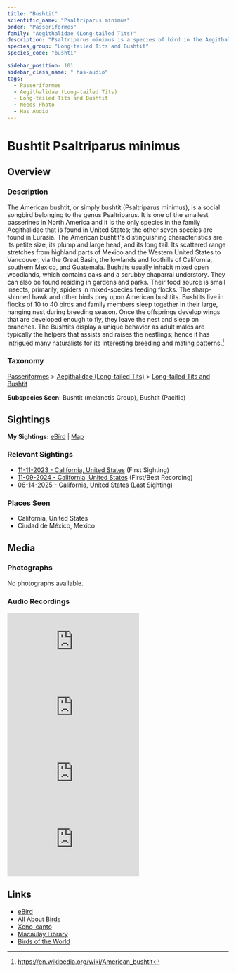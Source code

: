 ```yaml
---
title: "Bushtit"
scientific_name: "Psaltriparus minimus"
order: "Passeriformes"
family: "Aegithalidae (Long-tailed Tits)"
description: "Psaltriparus minimus is a species of bird in the Aegithalidae (Long-tailed Tits) family. It has been observed 37 times. It has been recorded."
species_group: "Long-tailed Tits and Bushtit"
species_code: "bushti"

sidebar_position: 101
sidebar_class_name: " has-audio"
tags: 
  - Passeriformes
  - Aegithalidae (Long-tailed Tits)
  - Long-tailed Tits and Bushtit
  - Needs Photo
  - Has Audio
---
```


# Bushtit <span className='sci_name'>Psaltriparus minimus</span>

## Overview

### Description
The American bushtit, or simply bushtit (Psaltriparus minimus), is a social songbird belonging to the genus Psaltriparus. It is one of the smallest passerines in North America and it is the only species in the family Aegithalidae that is found in United States; the other seven species are found in Eurasia.
The American bushtit's distinguishing characteristics are its petite size, its plump and large head, and its long tail. Its scattered range stretches from highland parts of Mexico and the Western United States to Vancouver, via the Great Basin, the lowlands and foothills of California, southern Mexico, and Guatemala. Bushtits usually inhabit mixed open woodlands, which contains oaks and a scrubby chaparral understory. They can also be found residing in gardens and parks. Their food source is small insects, primarily, spiders in mixed-species feeding flocks.
The sharp-shinned hawk and other birds prey upon American bushtits. Bushtits live in flocks of 10 to 40 birds and family members sleep together in their large, hanging nest during breeding season. Once the offsprings develop wings that are developed enough to fly, they leave the nest and sleep on branches. The Bushtits display a unique behavior as adult males are typically the helpers that assists and raises the nestlings; hence it has intrigued many naturalists for its interesting breeding and mating patterns.[^1]

[^1]: https://en.wikipedia.org/wiki/American_bushtit

### Taxonomy
[Passeriformes](/tags/passeriformes) > [Aegithalidae (Long-tailed Tits)](/tags/aegithalidae-long-tailed-tits) > [Long-tailed Tits and Bushtit](/tags/long-tailed-tits-and-bushtit)

**Subspecies Seen**: Bushtit (melanotis Group), Bushtit (Pacific)


## Sightings

**My Sightings:** [eBird](https://ebird.org/lifelist?r=world&time=life&spp=bushti) | [Map](/map?species_code=bushti)

### Relevant Sightings

* [11-11-2023 - California, United States](https://ebird.org/checklist/S154259403) (First Sighting)
* [11-09-2024 - California, United States](https://ebird.org/checklist/S202974271) (First/Best Recording)
* [06-14-2025 - California, United States](https://ebird.org/checklist/S250753679) (Last Sighting)

### Places Seen

* California, United States
* Ciudad de México, Mexico



## Media
### Photographs
No photographs available.

### Audio Recordings
<iframe className="audio_iframe" src="https://macaulaylibrary.org/asset/626557575/embed" frameBorder="0" allowFullScreen></iframe>
<iframe className="audio_iframe" src="https://macaulaylibrary.org/asset/626995415/embed" frameBorder="0" allowFullScreen></iframe>
<iframe className="audio_iframe" src="https://macaulaylibrary.org/asset/626995416/embed" frameBorder="0" allowFullScreen></iframe>
<iframe className="audio_iframe" src="https://macaulaylibrary.org/asset/627628689/embed" frameBorder="0" allowFullScreen></iframe>

## Links
* [eBird](https://ebird.org/species/bushti) 
* [All About Birds](https://www.allaboutbirds.org/guide/bushti) 
* [Xeno-canto](https://www.xeno-canto.org/species/psaltriparus-minimus) 
* [Macaulay Library](https://search.macaulaylibrary.org/catalog?taxonCode=bushti&sort=rating_rank_desc)
* [Birds of the World](https://birdsoftheworld.org/bow/species/bushti)
